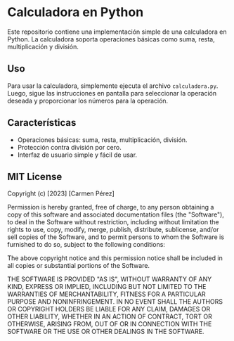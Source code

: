 # Calculadora en Python

Este repositorio contiene una implementación simple de una calculadora en Python. La calculadora soporta operaciones básicas como suma, resta, multiplicación y división.

## Uso

Para usar la calculadora, simplemente ejecuta el archivo `calculadora.py`. Luego, sigue las instrucciones en pantalla para seleccionar la operación deseada y proporcionar los números para la operación.

## Características

- Operaciones básicas: suma, resta, multiplicación, división.
- Protección contra división por cero.
- Interfaz de usuario simple y fácil de usar.

## MIT License

Copyright (c) [2023] [Carmen Pérez]

Permission is hereby granted, free of charge, to any person obtaining a copy
of this software and associated documentation files (the "Software"), to deal
in the Software without restriction, including without limitation the rights
to use, copy, modify, merge, publish, distribute, sublicense, and/or sell
copies of the Software, and to permit persons to whom the Software is
furnished to do so, subject to the following conditions:

The above copyright notice and this permission notice shall be included in all
copies or substantial portions of the Software.

THE SOFTWARE IS PROVIDED "AS IS", WITHOUT WARRANTY OF ANY KIND, EXPRESS OR
IMPLIED, INCLUDING BUT NOT LIMITED TO THE WARRANTIES OF MERCHANTABILITY,
FITNESS FOR A PARTICULAR PURPOSE AND NONINFRINGEMENT. IN NO EVENT SHALL THE
AUTHORS OR COPYRIGHT HOLDERS BE LIABLE FOR ANY CLAIM, DAMAGES OR OTHER
LIABILITY, WHETHER IN AN ACTION OF CONTRACT, TORT OR OTHERWISE, ARISING FROM,
OUT OF OR IN CONNECTION WITH THE SOFTWARE OR THE USE OR OTHER DEALINGS IN THE
SOFTWARE.